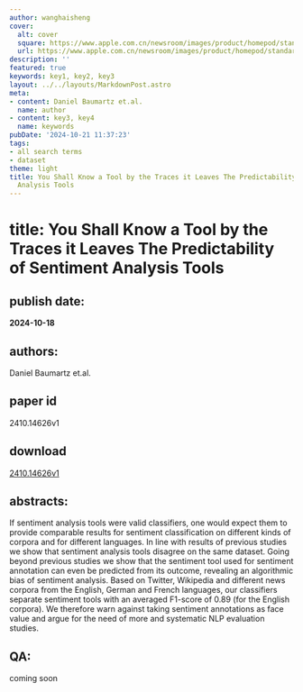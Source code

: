 ```yaml
---
author: wanghaisheng
cover:
  alt: cover
  square: https://www.apple.com.cn/newsroom/images/product/homepod/standard/Apple-HomePod-hero-230118_big.jpg.large_2x.jpg
  url: https://www.apple.com.cn/newsroom/images/product/homepod/standard/Apple-HomePod-hero-230118_big.jpg.large_2x.jpg
description: ''
featured: true
keywords: key1, key2, key3
layout: ../../layouts/MarkdownPost.astro
meta:
- content: Daniel Baumartz et.al.
  name: author
- content: key3, key4
  name: keywords
pubDate: '2024-10-21 11:37:23'
tags:
- all search terms
- dataset
theme: light
title: You Shall Know a Tool by the Traces it Leaves The Predictability of Sentiment
  Analysis Tools
---
```


# title: You Shall Know a Tool by the Traces it Leaves The Predictability of Sentiment Analysis Tools 
## publish date: 
**2024-10-18** 
## authors: 
  Daniel Baumartz et.al. 
## paper id
2410.14626v1
## download
[2410.14626v1](http://arxiv.org/abs/2410.14626v1)
## abstracts:
If sentiment analysis tools were valid classifiers, one would expect them to provide comparable results for sentiment classification on different kinds of corpora and for different languages. In line with results of previous studies we show that sentiment analysis tools disagree on the same dataset. Going beyond previous studies we show that the sentiment tool used for sentiment annotation can even be predicted from its outcome, revealing an algorithmic bias of sentiment analysis. Based on Twitter, Wikipedia and different news corpora from the English, German and French languages, our classifiers separate sentiment tools with an averaged F1-score of 0.89 (for the English corpora). We therefore warn against taking sentiment annotations as face value and argue for the need of more and systematic NLP evaluation studies.
## QA:
coming soon
